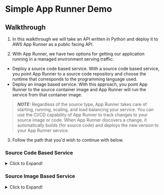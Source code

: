 # Simple App Runner Demo

## Walkthrough

1. In this walkthrough we will take an API written in Python and deploy it to AWS App Runner as a public facing API.

2. With App Runner, we have two options for getting our application running in a managed environment serving traffic:

- Deploy a source code based service. With a source code based service, you point App Runner to a source code repository and choose the runtime that corresponds to the programming language used.
- Deploy an image based service. With this approach, you point App Runner to the source container image and App Runner will run the service from that container image.

> **_NOTE:_** Regardless of the source type, App Runner takes care of starting, running, scaling, and load balancing your service. You can use the CI/CD capability of App Runner to track changes to your source image or code. When App Runner discovers a change, it automatically builds (for source code) and deploys the new version to your App Runner service.

3. Follow the path that you'd wish to continue with below.

### Source Code Based Service

<details><summary> Click to Expand! </summary>

1. Let's start by navigating to the AWS App Runner [Console](https://console.aws.amazon.com/apprunner/home).

2. Next, select "Create an App Runner service"

![App Runner Console](./images/apprunner_console.png)

3. The first step is to choose what our source will be, and how we want deployments to be triggered (manual or automatic).

![Step 1](./images/step_1.png)

4. Navigate to github and fork this [repo](https://github.com/adamjkeller/simple-apprunner-demo) as this will be the source code repository that we will deploy from.
   For more information on how to fork a repo, check out the [documentation](https://docs.github.com/en/get-started/quickstart/fork-a-repo).

5. Head back to the App Runner console, and choose `Source code repository`.

6. Next, we need to setup a connection to GitHub.
   This will allow the App Runner service to communicate with GitHub to pull down the source code.
   Click `Add new`, and follow the steps to create the connection.
   Once done, come back here and let's select the repo.

7. Under `Connect to GitHub`, do the following:

- Choose the connection that you just created
- Select the repository that you forked (simple-apprunner-demo)
- Choose main for the branch

8. The deployment settings are where we can select the deployment mechanism for our App Runner service. Once you select, click Next.

- Automatic will enable continuous deployment every time a commit is pushed to the main branch.
- Manual will require the user to trigger a deployment via the console or AWS CLI. (Note that there is a fee associated with automated deployments, please see the pricing docs for more details.)

9. Step 2 prompts us to make a decision on where we want the build configuration to live.
   We can either create it in the console, or define it in a yaml file stored in our git repository.
   The build configuration is where we specify the runtime (Java, Python, Nodejs), the build command, and finally the command to start the application.
   For this walkthrough, we will define the configuration in the console.
   Follow the steps below:

   a. Runtime: Choose `Python3`

   b. Build command: `pip install -r requirements.txt`

   c. Start command: `uvicorn --host 0.0.0.0 --port 8080 --log-level info main:app`

   d. Port: `8080`

   Alternatively, as mentioned above we can define this in a yaml file. Here's what that would look like:

   ```yaml
   version: 1.0
   runtime: python3
   build:
   commands:
     build:
       - pip install -r requirements.txt
   run:
   runtime-version: 3.8
   command: uvicorn --host 0.0.0.0 --port 8080 --log-level info main:app
   network:
     port: 8080
   ```

10. In step 3, we get to configure our service to serve our applications needs.
    While there are quite a few options here, we are only going to modify the service settings and stick with defaults for the rest.
    For service settings, do the following:

    a. Service name: `apprunner-source-code-demo`

    b. Virtual CPU & memory: Stick with the defaults

    c. Environment Variables: Click `Add environment variable`, for Key type `DEMO_ENV_VAR`, and for value type `I deployed this service using my source code!`.

    For more information on the other configuration options, see below:

    - Service settings: Set the name of the service as well as cpu/memory requirements and any environment variables to expose to the container at runtime.
    - Auto Scaling: Configure the scaling behavior of the application, this includes the number of concurrent requests to trigger auto scaling, and minimum/maximum instances to launch in response.
    - Health check: Set the thresholds and intervals for health checking the service.
    - Security:
      - Instance role: Set the IAM role to attach to our App Runner instances, which will enable the application to make AWS API calls defined in the role policies.
      - AWS KMS key: Choose either an AWS-owned key or a key that you manage in AWS KMS to encrypt the source code at rest.
    - Networking: If the service needs to communicate (egress) with services, databases, etc that reside in a VPC, you can choose `Custom VPC` and configure that connection.
    - Tags: Tag the App Runner services for cost, understanding of resources.

11. Once you've configured the service settings, scroll to the bottom of the page and click Next.
    Feel free to review the configuration, and when done click `Create & Deploy`.

12. That's it! Keep an eye on the deployment process and once it's done, navigate to the URL provided on the service overview page under `default domain` and you should see the app up and running!

![Complete](./images/service_complete.png)

13. Feel free to navigate around and review the different features for the service.
    In the console we can find the following:

##### Logs

- Event log: The event log shows all events related to your app runner service. Note that this is not where your application logs live.
- Deployment logs: The build and deployment outputs are logged here. Good for troubleshooting build issues.
- Application logs: All of the stderr/stdout logging for your application will fall under Application logs. This is where you will troubleshoot application related issues post deployment.

##### Activity

View your service activity -— a journal of operations like service creation, repository deployment, and service pause.

An App Runner service is a running version of your web application.

Things you can do here:

- See a list of service operations, their time range, and their current (or final) status.
- Find operations by entering a search term to scope down the list.
- Choose any listed operation to see or download its log.

##### Metrics

Track metrics related to the entire App Runner service (as opposed to detailed Instance metrics).

An App Runner service is a running version of your web application.

Things you can do here:

- See HTTP connection and request metrics for your web application.
- Track changes in the number of used and unused instances.
- Choose Add to dashboard or use the menu on a specific graph to go to the CloudWatch console for further analysis.

##### Configuration and Custom Domains

Configuration shows all of the current settings configured for your service. This is where you can make any changes if needed.
If you want to have a custom domain for your service (for example api.example.com), the custom domain section is where you can set this up.

</details>

### Source Image Based Service

<details><summary> Click to Expand! </summary>

1. Let's start by navigating to the AWS App Runner [Console](https://console.aws.amazon.com/apprunner/home).

2. Next, select "Create an App Runner service"

![App Runner Console](./images/apprunner_console.png)

3. The first step is to choose what our source will be, and how we want deployments to be triggered (manual or automatic).

![Step 1](./images/step_1.png)

4. Navigate to github and fork this [repo](https://github.com/adamjkeller/simple-apprunner-demo) as this will be the source code repository that we will deploy from.
   For more information on how to fork a repo, check out the [documentation](https://docs.github.com/en/get-started/quickstart/fork-a-repo).

5. Head back to the App Runner console, and choose `Source code repository`.

6. Next, we need to setup a connection to GitHub.
   This will allow the App Runner service to communicate with GitHub to pull down the source code.
   Click `Add new`, and follow the steps to create the connection.
   Once done, come back here and let's select the repo.

7. Under `Connect to GitHub`, do the following:

- Choose the connection that you just created
- Select the repository that you forked (simple-apprunner-demo)
- Choose main for the branch

8. The deployment settings are where we can select the deployment mechanism for our App Runner service. Once you select, click Next.

- Automatic will enable continuous deployment every time a commit is pushed to the main branch.
- Manual will require the user to trigger a deployment via the console or AWS CLI. (Note that there is a fee associated with automated deployments, please see the pricing docs for more details.)

9. Step 2 prompts us to make a decision on where we want the build configuration to live.
   We can either create it in the console, or define it in a yaml file stored in our git repository.
   The build configuration is where we specify the runtime (Java, Python, Nodejs), the build command, and finally the command to start the application.
   For this walkthrough, we will define the configuration in the console.
   Follow the steps below:

   a. Runtime: Choose `Python3`

   b. Build command: `pip install -r requirements.txt`

   c. Start command: `uvicorn --host 0.0.0.0 --port 8080 --log-level info main:app`

   d. Port: `8080`

   Alternatively, as mentioned above we can define this in a yaml file. Here's what that would look like:

   ```yaml
   version: 1.0
   runtime: python3
   build:
   commands:
     build:
       - pip install -r requirements.txt
   run:
   runtime-version: 3.8
   command: uvicorn --host 0.0.0.0 --port 8080 --log-level info main:app
   network:
     port: 8080
   ```

10. In step 3, we get to configure our service to serve our applications needs.
    While there are quite a few options here, we are only going to modify the service settings and stick with defaults for the rest.
    For service settings, do the following:

    a. Service name: `apprunner-source-code-demo`

    b. Virtual CPU & memory: Stick with the defaults

    c. Environment Variables: Click `Add environment variable`, for Key type `DEMO_ENV_VAR`, and for value type `I deployed this service using my source code!`.

    For more information on the other configuration options, see below:

    - Service settings: Set the name of the service as well as cpu/memory requirements and any environment variables to expose to the container at runtime.
    - Auto Scaling: Configure the scaling behavior of the application, this includes the number of concurrent requests to trigger auto scaling, and minimum/maximum instances to launch in response.
    - Health check: Set the thresholds and intervals for health checking the service.
    - Security:
      - Instance role: Set the IAM role to attach to our App Runner instances, which will enable the application to make AWS API calls defined in the role policies.
      - AWS KMS key: Choose either an AWS-owned key or a key that you manage in AWS KMS to encrypt the source code at rest.
    - Networking: If the service needs to communicate (egress) with services, databases, etc that reside in a VPC, you can choose `Custom VPC` and configure that connection.
    - Tags: Tag the App Runner services for cost, understanding of resources.

11. Once you've configured the service settings, scroll to the bottom of the page and click Next.
    Feel free to review the configuration, and when done click `Create & Deploy`.

12. That's it! Keep an eye on the deployment process and once it's done, navigate to the URL provided on the service overview page under `default domain` and you should see the app up and running!

![Complete](./images/service_complete.png)

13. Feel free to navigate around and review the different features for the service.
    In the console we can find the following:

##### Logs

- Event log: The event log shows all events related to your app runner service. Note that this is not where your application logs live.
- Deployment logs: The build and deployment outputs are logged here. Good for troubleshooting build issues.
- Application logs: All of the stderr/stdout logging for your application will fall under Application logs. This is where you will troubleshoot application related issues post deployment.

##### Activity

View your service activity -— a journal of operations like service creation, repository deployment, and service pause.

An App Runner service is a running version of your web application.

Things you can do here:

- See a list of service operations, their time range, and their current (or final) status.
- Find operations by entering a search term to scope down the list.
- Choose any listed operation to see or download its log.

##### Metrics

Track metrics related to the entire App Runner service (as opposed to detailed Instance metrics).

An App Runner service is a running version of your web application.

Things you can do here:

- See HTTP connection and request metrics for your web application.
- Track changes in the number of used and unused instances.
- Choose Add to dashboard or use the menu on a specific graph to go to the CloudWatch console for further analysis.

##### Configuration and Custom Domains

Configuration shows all of the current settings configured for your service. This is where you can make any changes if needed.
If you want to have a custom domain for your service (for example api.example.com), the custom domain section is where you can set this up.

</details>
